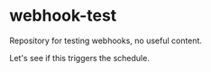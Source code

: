 # webhook-test

Repository for testing webhooks, no useful content.

Let's see if this triggers the schedule.
